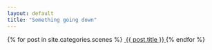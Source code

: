 ```yaml
---
layout: default
title: "Something going down"
---
```


<section class="gallery-wrapper">
	<div class="container photos">
		<div class="grid">
			{% for post in site.categories.scenes %}
				<a class="gallery-photo" href="{{ site.baseurl }}{{ post.url }}">
					<img src="{{ site.baseurl }}{{ post.base-path }}/{{ post.image-name }}-sm.jpg" alt="">
					<span class="caption">{{ post.title }}</span>
				</a>
			{% endfor %}
		</div>
	</div>
</section>

